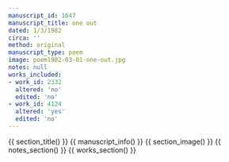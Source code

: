 ```yaml
---
manuscript_id: 1647
manuscript_title: one out
dated: 1/3/1982
circa: ''
method: original
manuscript_type: poem
image: poem1982-03-01-one-out.jpg
notes: null
works_included:
- work_id: 2332
  altered: 'no'
  edited: 'no'
- work_id: 4124
  altered: 'yes'
  edited: 'no'
---
```


{{ section_title() }}
{{ manuscript_info() }}
{{ section_image() }}
{{ notes_section() }}
{{ works_section() }}
